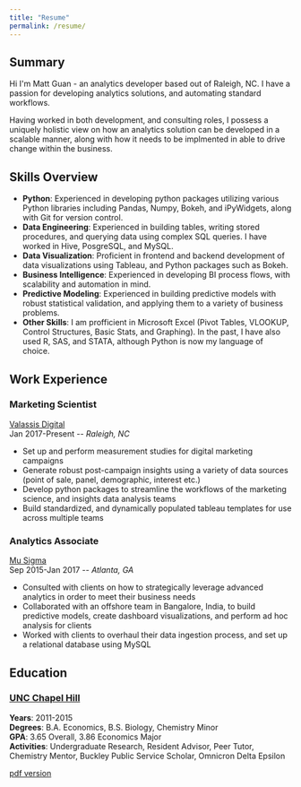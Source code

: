 ```yaml
---
title: "Resume"
permalink: /resume/
---
```

## Summary
Hi I'm Matt Guan - an analytics developer based out of Raleigh, NC. I have a passion for developing analytics solutions, and automating standard workflows.  

Having worked in both development, and consulting roles, I possess a uniquely holistic view on how an analytics solution can be developed in a scalable manner, along with how it needs to be implmented in able to drive change within the business.

## Skills Overview
* __Python__: Experienced in developing python packages utilizing various Python libraries including Pandas, Numpy, Bokeh, and iPyWidgets, along with Git for version control.
* __Data Engineering__: Experienced in building tables, writing stored procedures, and querying data using complex SQL queries. I have worked in Hive, PosgreSQL, and MySQL.
* __Data Visualization__: Proficient in frontend and backend development of data visualizations using Tableau, and Python packages such as Bokeh.
* __Business Intelligence__: Experienced in developing BI process flows, with scalability and automation in mind.
* __Predictive Modeling__: Experienced in building predictive models with robust statistical validation, and applying them to a variety of business problems.
* __Other Skills__: I am profficient in Microsoft Excel (Pivot Tables, VLOOKUP, Control Structures, Basic Stats, and Graphing). In the past, I have also used R, SAS, and STATA, although Python is now my language of choice.

## Work Experience
### Marketing Scientist
[Valassis Digital](https://www.valassisdigital.com/us/)  
Jan 2017-Present -- _Raleigh, NC_ 
* Set up and perform measurement studies for digital marketing campaigns
* Generate robust post-campaign insights using a variety of data sources (point of sale, panel, demographic, interest etc.)
* Develop python packages to streamline the workflows of the marketing science, and insights data analysis teams
* Build standardized, and dynamically populated tableau templates for use across multiple teams 

### Analytics Associate
[Mu Sigma](https://www.mu-sigma.com/)  
Sep 2015-Jan 2017 -- _Atlanta, GA_  
* Consulted with clients on how to strategically leverage advanced analytics in order to meet their business needs
* Collaborated with an offshore team in Bangalore, India, to build predictive models, create dashboard visualizations, and perform ad hoc analysis for clients
* Worked with clients to overhaul their data ingestion process, and set up a relational database using MySQL


## Education
### [UNC Chapel Hill](https://www.unc.edu/)
__Years__: 2011-2015  
__Degrees__: B.A. Economics, B.S. Biology, Chemistry Minor  
__GPA__: 3.65 Overall, 3.86 Economics Major  
__Activities__: Undergraduate Research, Resident Advisor, Peer Tutor, Chemistry Mentor, Buckley Public Service Scholar, Omnicron Delta Epsilon

[pdf version](../assets/docs/Resume(2018).pdf)